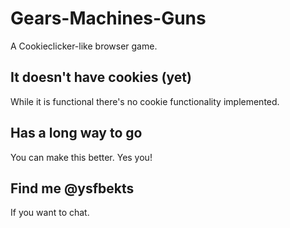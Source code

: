 # Gears-Machines-Guns
A Cookieclicker-like browser game.

## It doesn't have cookies (yet)
While it is functional there's no cookie functionality implemented.

## Has a long way to go
You can make this better. Yes you!

## Find me @ysfbekts
If you want to chat.
